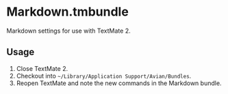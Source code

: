 # Markdown.tmbundle

Markdown settings for use with TextMate 2.

## Usage

1. Close TextMate 2.
2. Checkout into `~/Library/Application Support/Avian/Bundles`.
3. Reopen TextMate and note the new commands in the Markdown bundle.
